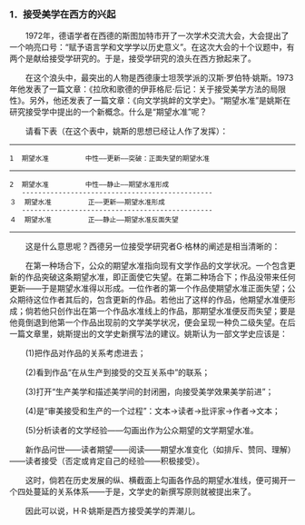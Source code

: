 ### 1．接受美学在西方的兴起

&emsp;&emsp;1972年，德语学者在西德的斯图加特市开了一次学术交流大会，大会提出了一个响亮口号：“赋予语言学和文学学以历史意义”。在这次大会的十个议题中，有两个是献给接受学研究的。于是，接受学研究的浪头在西方掀起来了。

&emsp;&emsp;在这个浪头中，最突出的人物是西德康士坦茨学派的汉斯·罗伯特·姚斯。1973年他发表了一篇文章：《拉欣和歌德的伊菲格尼·后记：关于接受美学方法的局限性》。另外，他还发表了一篇文章：《向文学挑衅的文学史》。“期望水准”是姚斯在研究接受学中提出的一个新概念。什么是“期望水准”呢？

&emsp;&emsp;请看下表（在这个表中，姚斯的思想已经让人作了发挥）：

   -----------------------------------------------
    1  期望水准         中性——更新——突破：正面失望的期望水准
   -----------------------------------------------
    2  期望水准         中性——静止——期望水准形成
       -----------------------------------------------
    ３  期望水准         正——更新——期望水准形成
       -----------------------------------------------
    ４  期望水准         正——静止——期望水准反面失望
   -----------------------------------------------


&emsp;&emsp;这是什么意思呢？西德另一位接受学研究者G·格林的阐述是相当清晰的：

&emsp;&emsp;在第一种场合下，公众的期望水准指向现有文学作品的文学状况。一个包含更新的作品突破这条期望水准，即正面使它失望。在第二种场合下；作品没带来任何更新——于是期望水准得以形成。一位作者的第一个作品使期望水准正面失望；公众期待这位作者其后的，包含更新的作品。若他出了这样的作品，他期望水准便形成；倘若他只创作出在第一个作品水准线上的作品，那期望水准便反而失望；要是他竟倒退到他第一个作品出现前的文学美学状况，便会呈现一种负二级失望。在后一篇文章里，姚斯提出的文学史新撰写法的建议。姚斯认为一部文学史应该是：

&emsp;&emsp;\(1\)把作品对作品的关系考虑进去；

&emsp;&emsp;\(2\)看到作品“在从生产到接受的交互关系中”的联系；

&emsp;&emsp;\(3\)打开“生产美学和描述美学间的封闭圈，向接受美学效果美学前进”；

&emsp;&emsp;\(4\)是“审美接受和生产的一个过程”：文本→读者→批评家→作者→文本；

&emsp;&emsp;\(5\)分析读者的文学经验——勾画出作为公众期望的文学期望水准。

&emsp;&emsp;新作品问世——读者期望——阅读——期望水准变化（如排斥、赞同、理解）——读者接受（否定或肯定自己的经验——积极接受）。

&emsp;&emsp;这时，倘若在历史发展的纵、横截面上勾画各作品的期望水准线，便可揭开一个四处蔓延的关系体系——于是，文学史的新撰写原则就被提出来了。

&emsp;&emsp;因此可以说，H·R·姚斯是西方接受美学的弄潮儿。